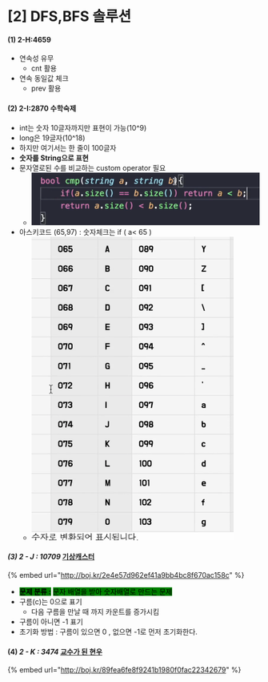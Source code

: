 # \[2] DFS,BFS 솔루션

#### (1) 2-H:4659

* 연속성 유무
  * cnt 활용
* 연속 동일값 체크
  * prev 활용

#### (2) 2-I:2870 수학숙제

* int는 숫자 10글자까지만 표현이 가능(10^9)
* long은 19글자(10^18)
* 하지만 여기서는 한 줄이 100글자
* **숫자를 String으로 표현**
* 문자열로된 수를 비교하는 custom operator 필요
  * ![](<../../.gitbook/assets/image (22).png>)
* 아스키코드 (65,97) : 숫자체크는 if ( a< 65 )
  * ![](<../../.gitbook/assets/image (21).png>)

#### _(3) 2 - J : 10709_ [기상캐스터](https://www.acmicpc.net/problem/10709)

{% embed url="http://boj.kr/2e4e57d962ef41a9bb4bc8f670ac158c" %}

* <mark style="background-color:green;">**문제 분류 :**</mark> <mark style="background-color:green;"></mark><mark style="background-color:green;">문자 배열을 받아 숫자배열로 만드는 문제</mark>
* 구름(c)는 0으로 표기
  * 다음 구름을 만날 때 까지 카운트를 증가시킴
* 구름이 아니면 -1 표기
* 초기화 방법 : 구름이 있으면 0 , 없으면 -1로 먼저 초기화한다.

#### (4) _2 - K : 3474_ [교수가 된 현우](https://www.acmicpc.net/problem/3474)

{% embed url="http://boj.kr/89fea6fe8f9241b1980f0fac22342679" %}
